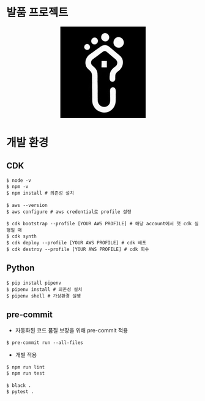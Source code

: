 # 발품 프로젝트

<p align="center">
  <img src="./doc/img/logo.jpeg"/>
</p>

# 개발 환경

## CDK
```
$ node -v
$ npm -v
$ npm install # 의존성 설치

$ aws --version
$ aws configure # aws credential로 profile 설정
```
```
$ cdk bootstrap --profile [YOUR AWS PROFILE] # 해당 account에서 첫 cdk 실행일 때
$ cdk synth
$ cdk deploy --profile [YOUR AWS PROFILE] # cdk 배포
$ cdk destroy --profile [YOUR AWS PROFILE] # cdk 회수
```

## Python
```
$ pip install pipenv
$ pipenv install # 의존성 설치
$ pipenv shell # 가상환경 실행
```

## pre-commit
- 자동화된 코드 품질 보장을 위해 pre-commit 적용
```
$ pre-commit run --all-files
```
- 개별 적용
```
$ npm run lint
$ npm run test

$ black .
$ pytest .
```
